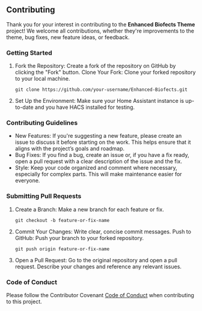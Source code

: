 ## Contributing
Thank you for your interest in contributing to the **Enhanced Biofects Theme** project! We welcome all contributions, whether they're improvements to the theme, bug fixes, new feature ideas, or feedback.

### Getting Started
1. Fork the Repository: Create a fork of the repository on GitHub by clicking the "Fork" button.
Clone Your Fork: Clone your forked repository to your local machine.
    ```
    git clone https://github.com/your-username/Enhanced-Biofects.git
    ```
2. Set Up the Environment: Make sure your Home Assistant instance is up-to-date and you have HACS installed for testing.

### Contributing Guidelines
- New Features: If you're suggesting a new feature, please create an issue to discuss it before starting on the work. This helps ensure that it aligns with the project’s goals and roadmap.
- Bug Fixes: If you find a bug, create an issue or, if you have a fix ready, open a pull request with a clear description of the issue and the fix.
- Style: Keep your code organized and comment where necessary, especially for complex parts. This will make maintenance easier for everyone.

### Submitting Pull Requests
1. Create a Branch: Make a new branch for each feature or fix.
    ```
    git checkout -b feature-or-fix-name
    ```
2. Commit Your Changes: Write clear, concise commit messages.
Push to GitHub: Push your branch to your forked repository.
    ```
    git push origin feature-or-fix-name
    ```
3. Open a Pull Request: Go to the original repository and open a pull request. Describe your changes and reference any relevant issues.
### Code of Conduct
Please follow the Contributor Covenant [Code of Conduct](https://github.com/biofects/HA-Unifi-Speedtest/blob/main/CODE_OF_CONDUCT.md) when contributing to this project.
